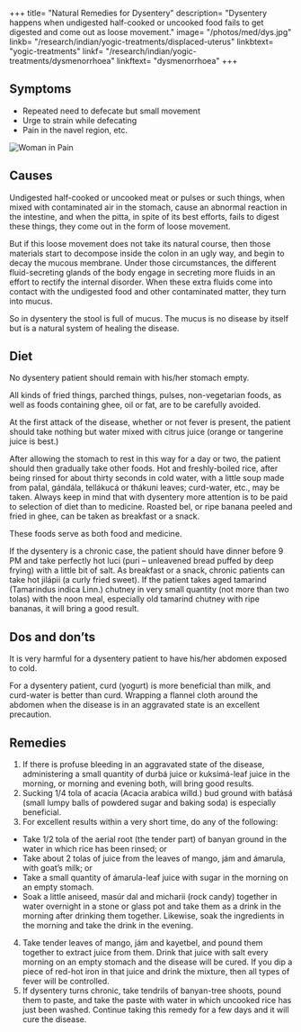 +++
title= "Natural Remedies for Dysentery"
description= "Dysentery happens when undigested half-cooked or uncooked food fails to get digested and come out as loose movement."
image= "/photos/med/dys.jpg"
linkb= "/research/indian/yogic-treatments/displaced-uterus"
linkbtext= "yogic-treatments"
linkf= "/research/indian/yogic-treatments/dysmenorrhoea"
linkftext= "dysmenorrhoea"
+++

## Symptoms

- Repeated need to defecate but small movement
- Urge to strain while defecating
- Pain in the navel region, etc.

![Woman in Pain](/photos/med/dys.jpg)

## Causes

Undigested half-cooked or uncooked meat or pulses or such things, when mixed with contaminated air in the stomach, cause an abnormal reaction in the intestine, and when the pitta, in spite of its best efforts, fails to digest these things, they come out in the form of loose movement. 

But if this loose movement does not take its natural course, then those materials start to decompose inside the colon in an ugly way, and begin to decay the mucous membrane. Under those circumstances, the different fluid-secreting glands of the body engage in secreting more fluids in an effort to rectify the internal disorder. When these extra fluids come into contact with the undigested food and other contaminated matter, they turn into mucus. 

So in dysentery the stool is full of mucus. The mucus is no disease by itself but is a natural system of healing the disease.

<!-- Morning – Utkśepa Mudrá, Padahastásana, Agnisára Mudrá, Ud́d́ayana Mudrá and Ágneyii Práńáyáma.
Evening – Same. -->

## Diet

No dysentery patient should remain with his/her stomach empty.

All kinds of fried things, parched things, pulses, non-vegetarian foods, as well as foods containing ghee, oil or fat, are to be carefully avoided.

At the first attack of the disease, whether or not fever is present, the patient should take nothing but water mixed with citrus juice (orange or tangerine juice is best.)

After allowing the stomach to rest in this way for a day or two, the patient should then gradually take other foods. Hot and freshly-boiled rice, after being rinsed for about thirty seconds in cold water, with a little soup made from pat́al, gándála, tellákucá or thákuni leaves; curd-water, etc., may be taken. Always keep in mind that with dysentery more attention is to be paid to selection of diet than to medicine. Roasted bel, or ripe banana peeled and fried in ghee, can be taken as breakfast or a snack. 

These foods serve as both food and medicine.

If the dysentery is a chronic case, the patient should have dinner before 9 PM and take perfectly hot luci (puri – unleavened bread puffed by deep frying) with a little bit of salt. As breakfast or a snack, chronic patients can take hot jilápii (a curly fried sweet). If the patient takes aged tamarind (Tamarindus indica Linn.) chutney in very small quantity (not more than two tolas) with the noon meal, especially old tamarind chutney with ripe bananas, it will bring a good result.

## Dos and don’ts

It is very harmful for a dysentery patient to have his/her abdomen exposed to cold.

For a dysentery patient, curd (yogurt) is more beneficial than milk, and curd-water is better than curd.
Wrapping a flannel cloth around the abdomen when the disease is in an aggravated state is an excellent precaution.


## Remedies

1. If there is profuse bleeding in an aggravated state of the disease, administering a small quantity of durbá juice or kuksimá-leaf juice in the morning, or morning and evening both, will bring good results.
2. Sucking 1/4 tola of acacia (Acacia arabica willd.) bud ground with bat́ásá (small lumpy balls of powdered sugar and baking soda) is especially beneficial.
3. For excellent results within a very short time, do any of the following:
  - Take 1/2 tola of the aerial root (the tender part) of banyan ground in the water in which rice has been rinsed; or
  - Take about 2 tolas of juice from the leaves of mango, jám and ámarula, with goat’s milk; or
  - Take a small quantity of ámarula-leaf juice with sugar in the morning on an empty stomach.
  - Soak a little aniseed, masúr dal and micharii (rock candy) together in water overnight in a stone or glass pot and take them as a drink in the morning after drinking them together. Likewise, soak the ingredients in the morning and take the drink in the evening.
4. Take tender leaves of mango, jám and kayetbel, and pound them together to extract juice from them. Drink that juice with salt every morning on an empty stomach and the disease will be cured. If you dip a piece of red-hot iron in that juice and drink the mixture, then all types of fever will be controlled.
5. If dysentery turns chronic, take tendrils of banyan-tree shoots, pound them to paste, and take the paste with water in which uncooked rice has just been washed. Continue taking this remedy for a few days and it will cure the disease.
